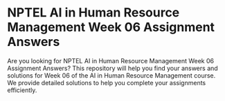 # NPTEL AI in Human Resource Management Week 06 Assignment Answers

Are you looking for NPTEL AI in Human Resource Management Week 06 Assignment Answers? This repository will help you find your answers and solutions for Week 06 of the AI in Human Resource Management course. We provide detailed solutions to help you complete your assignments efficiently.